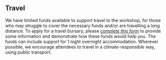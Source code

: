 ## Travel

We have limited funds available to support travel to the workshop, for
those who may struggle to cover the necessary funds and/or are
travelling a long distance. To apply for a travel bursary, please
[*complete this
form*](https://docs.google.com/forms/d/e/1FAIpQLSeDExRm6yOuPEVFyOxMySfzVmxPQGM0JZC_a8KRwevMbJ3DpQ/viewform?usp=sf_link)
to provide some information and demonstrate how these funds would help
you. The funds can include support for 1 night overnight accommodation.
Wherever possible, we encourage attendees to travel in a
climate-responsible way, using public transport.
